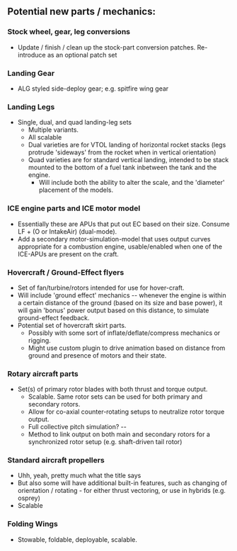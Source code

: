 ## Potential new parts / mechanics:

### Stock wheel, gear, leg conversions
* Update / finish / clean up the stock-part conversion patches.  Re-introduce as an optional patch set

### Landing Gear
* ALG styled side-deploy gear; e.g. spitfire wing gear

### Landing Legs
* Single, dual, and quad landing-leg sets
  * Multiple variants.
  * All scalable
  * Dual varieties are for VTOL landing of horizontal rocket stacks (legs protrude 'sideways' from the rocket when in vertical orientation)
  * Quad varieties are for standard vertical landing, intended to be stack mounted to the bottom of a fuel tank inbetween the tank and the engine.
    * Will include both the ability to alter the scale, and the 'diameter' placement of the models.

### ICE engine parts and ICE motor model
* Essentially these are APUs that put out EC based on their size.  Consume LF + (O or IntakeAir) (dual-mode).
* Add a secondary motor-simulation-model that uses output curves appropriate for a combustion engine, usable/enabled when one of the ICE-APUs are present on the craft.

### Hovercraft / Ground-Effect flyers
* Set of fan/turbine/rotors intended for use for hover-craft.
 * Will include 'ground effect' mechanics -- whenever the engine is within a certain distance of the ground (based on its size and base power), it will gain 'bonus' power output based on this distance, to simulate ground-effect feedback.
* Potential set of hovercraft skirt parts.
  * Possibly with some sort of inflate/deflate/compress mechanics or rigging.
  * Might use custom plugin to drive animation based on distance from ground and presence of motors and their state.

### Rotary aircraft parts
* Set(s) of primary rotor blades with both thrust and torque output.
  * Scalable.  Same rotor sets can be used for both primary and secondary rotors.
  * Allow for co-axial counter-rotating setups to neutralize rotor torque output.
  * Full collective pitch simulation? -- 
  * Method to link output on both main and secondary rotors for a synchronized rotor setup (e.g. shaft-driven tail rotor)

### Standard aircraft propellers
* Uhh, yeah, pretty much what the title says
* But also some will have additional built-in features, such as changing of orientation / rotating - for either thrust vectoring, or use in hybrids (e.g. osprey)
* Scalable

### Folding Wings
* Stowable, foldable, deployable, scalable.